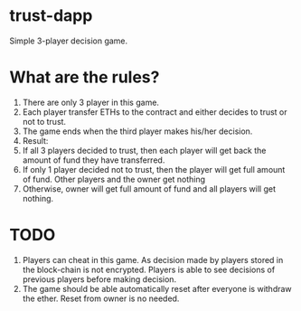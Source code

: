 # trust-dapp
Simple 3-player decision game.

# What are the rules?
1. There are only 3 player in this game.
2. Each player transfer ETHs to the contract and either decides to trust or not to trust.
3. The game ends when the third player makes his/her decision.
4. Result:
  1. If all 3 players decided to trust, then each player will get back the amount of fund they have transferred.
  2. If only 1 player decided not to trust, then the player will get full amount of fund. Other players and the owner get nothing
  3. Otherwise, owner will get full amount of fund and all players will get nothing.

# TODO
1. Players can cheat in this game. As decision made by players stored in the block-chain is not encrypted. Players is able to see decisions of previous players before making decision.
2. The game should be able automatically reset after everyone is withdraw the ether. Reset from owner is no needed.
